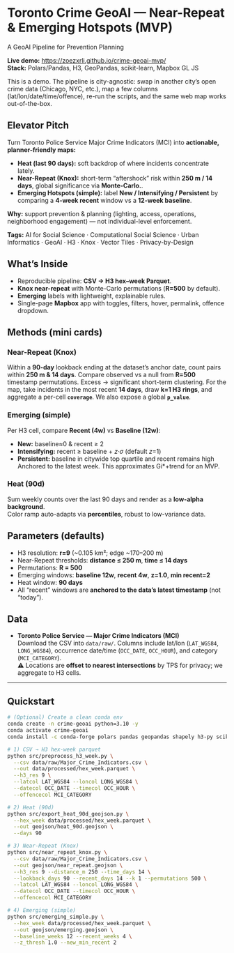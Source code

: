 # Toronto Crime GeoAI — Near-Repeat & Emerging Hotspots (MVP)
A GeoAI Pipeline for Prevention Planning

**Live demo:** https://zoezxrli.github.io/crime-geoai-mvp/  
**Stack:** Polars/Pandas, H3, GeoPandas, scikit-learn, Mapbox GL JS

This is a demo. The pipeline is city-agnostic: swap in another city’s open crime data (Chicago, NYC, etc.), map a few columns (lat/lon/date/time/offence), re-run the scripts, and the same web map works out-of-the-box.

## Elevator Pitch

Turn Toronto Police Service Major Crime Indicators (MCI) into **actionable, planner-friendly maps:** 

- **Heat (last 90 days):** soft backdrop of where incidents concentrate lately.
- **Near-Repeat (Knox):** short-term “aftershock” risk within **250 m / 14 days**, global significance via **Monte-Carlo.**.
- **Emerging Hotspots (simple):** label **New / Intensifying / Persistent** by comparing a **4-week recent** window vs a **12-week baseline**.

**Why:** support prevention & planning (lighting, access, operations, neighborhood engagement) — not individual-level enforcement.

**Tags:** AI for Social Science · Computational Social Science · Urban Informatics · GeoAI · H3 · Knox · Vector Tiles · Privacy-by-Design


## What’s Inside

- Reproducible pipeline: **CSV → H3 hex–week Parquet**.
- **Knox near-repeat** with Monte-Carlo permutations (**R=500** by default).
- **Emerging** labels with lightweight, explainable rules.
- Single-page **Mapbox** app with toggles, filters, hover, permalink, offence dropdown.


## Methods (mini cards)

### Near-Repeat (Knox)
Within a **90-day** lookback ending at the dataset’s anchor date, count pairs within **250 m & 14 days**. Compare observed vs a null from **R=500** timestamp permutations. Excess → significant short-term clustering. For the map, take incidents in the most recent **14 days**, draw **k=1 H3 rings**, and aggregate a per-cell **`coverage`**. We also expose a global **`p_value`**.

### Emerging (simple)
Per H3 cell, compare **Recent (4w)** vs **Baseline (12w)**:
- **New:** baseline≈0 & recent ≥ 2
- **Intensifying:** recent ≥ baseline + _z·σ_ (default _z_=1)
- **Persistent:** baseline in citywide top quartile and recent remains high
Anchored to the latest week. This approximates Gi*+trend for an MVP.


### Heat (90d)
Sum weekly counts over the last 90 days and render as a **low-alpha background**.  
Color ramp auto-adapts via **percentiles**, robust to low-variance data.


## Parameters (defaults)

- H3 resolution: **r=9** (~0.105 km²; edge ~170–200 m)  
- Near-Repeat thresholds: **distance ≤ 250 m**, **time ≤ 14 days**  
- Permutations: **R = 500**  
- Emerging windows: **baseline 12w**, **recent 4w**, **z=1.0**, **min recent=2**  
- Heat window: **90 days**  
- All “recent” windows are **anchored to the data’s latest timestamp** (not “today”).


## Data

- **Toronto Police Service — Major Crime Indicators (MCI)**  
  Download the CSV into `data/raw/`. Columns include lat/lon (`LAT_WGS84`, `LONG_WGS84`), occurrence date/time (`OCC_DATE`, `OCC_HOUR`), and category (`MCI_CATEGORY`).  
  ⚠️ Locations are **offset to nearest intersections** by TPS for privacy; we aggregate to H3 cells.

---

## Quickstart

```bash
# (Optional) Create a clean conda env
conda create -n crime-geoai python=3.10 -y
conda activate crime-geoai
conda install -c conda-forge polars pandas geopandas shapely h3-py scikit-learn pyarrow -y

# 1) CSV → H3 hex-week parquet
python src/preprocess_h3_week.py \
  --csv data/raw/Major_Crime_Indicators.csv \
  --out data/processed/hex_week.parquet \
  --h3_res 9 \
  --latcol LAT_WGS84 --loncol LONG_WGS84 \
  --datecol OCC_DATE --timecol OCC_HOUR \
  --offencecol MCI_CATEGORY

# 2) Heat (90d)
python src/export_heat_90d_geojson.py \
  --hex_week data/processed/hex_week.parquet \
  --out geojson/heat_90d.geojson \
  --days 90

# 3) Near-Repeat (Knox)
python src/near_repeat_knox.py \
  --csv data/raw/Major_Crime_Indicators.csv \
  --out geojson/near_repeat.geojson \
  --h3_res 9 --distance_m 250 --time_days 14 \
  --lookback_days 90 --recent_days 14 --k 1 --permutations 500 \
  --latcol LAT_WGS84 --loncol LONG_WGS84 \
  --datecol OCC_DATE --timecol OCC_HOUR \
  --offencecol MCI_CATEGORY

# 4) Emerging (simple)
python src/emerging_simple.py \
  --hex_week data/processed/hex_week.parquet \
  --out geojson/emerging.geojson \
  --baseline_weeks 12 --recent_weeks 4 \
  --z_thresh 1.0 --new_min_recent 2
